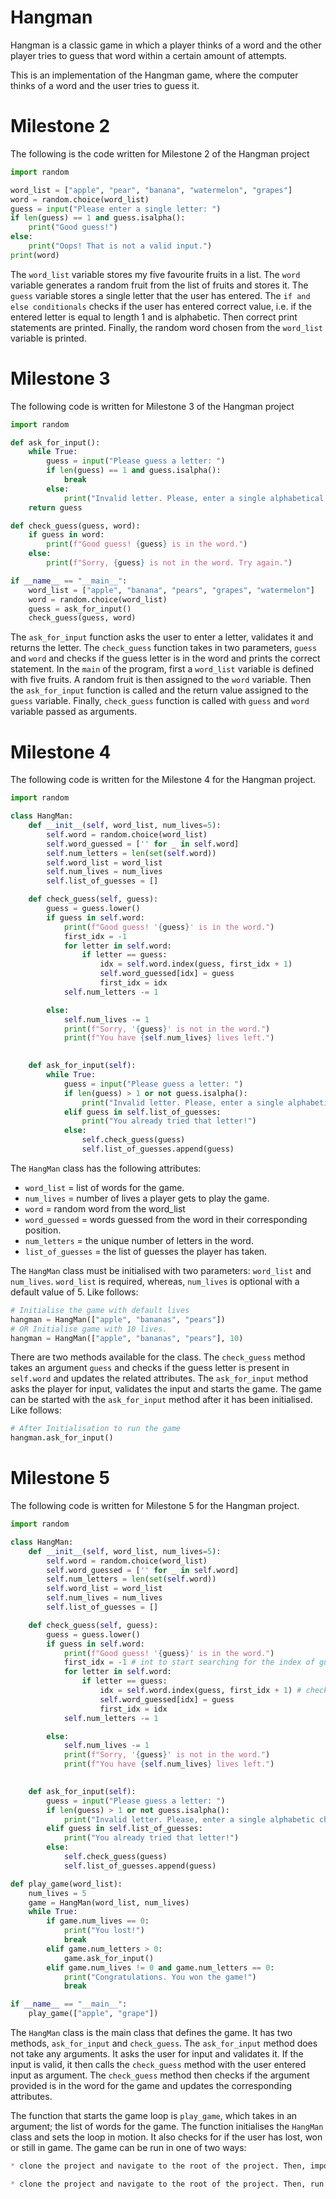 # Hangman
Hangman is a classic game in which a player thinks of a word and the other player tries to guess that word within a certain amount of attempts.

This is an implementation of the Hangman game, where the computer thinks of a word and the user tries to guess it. 

# Milestone 2
The following is the code written for Milestone 2 of the Hangman project

```python
import random

word_list = ["apple", "pear", "banana", "watermelon", "grapes"]
word = random.choice(word_list)
guess = input("Please enter a single letter: ")
if len(guess) == 1 and guess.isalpha():
    print("Good guess!")
else:
    print("Oops! That is not a valid input.")
print(word)
```

The `word_list` variable stores my five favourite fruits in a list. The `word` variable generates a random fruit from the list of fruits and stores it. The `guess` variable stores a single letter that the user has entered. The `if and else conditionals` checks if the user has entered correct value, i.e. if the entered letter is equal to length 1 and is alphabetic. Then correct print statements are printed. Finally, the random word chosen from the `word_list` variable is printed.

# Milestone 3
The following code is written for Milestone 3 of the Hangman project

```python
import random

def ask_for_input():
    while True:
        guess = input("Please guess a letter: ")
        if len(guess) == 1 and guess.isalpha():
            break
        else:
            print("Invalid letter. Please, enter a single alphabetical character.")
    return guess

def check_guess(guess, word):
    if guess in word:
        print(f"Good guess! {guess} is in the word.")
    else:
        print(f"Sorry, {guess} is not in the word. Try again.")

if __name__ == "__main__":
    word_list = ["apple", "banana", "pears", "grapes", "watermelon"]
    word = random.choice(word_list)
    guess = ask_for_input()
    check_guess(guess, word) 
```

The `ask_for_input` function asks the user to enter a letter, validates it and returns the letter. The `check_guess` function takes in two parameters, `guess` and `word` and checks if the guess letter is in the word and prints the correct statement. In the `main` of the program, first a `word_list` variable is defined with five fruits. A random fruit is then assigned to the `word` variable. Then the `ask_for_input` function is called and the return value assigned to the `guess` variable. Finally, `check_guess` function is called with `guess` and `word` variable passed as arguments.

# Milestone 4
The following code is written for the Milestone 4 for the Hangman project.

```python
import random

class HangMan:
    def __init__(self, word_list, num_lives=5):
        self.word = random.choice(word_list)
        self.word_guessed = ['' for _ in self.word]
        self.num_letters = len(set(self.word))
        self.word_list = word_list
        self.num_lives = num_lives
        self.list_of_guesses = []

    def check_guess(self, guess):
        guess = guess.lower()
        if guess in self.word:
            print(f"Good guess! '{guess}' is in the word.")
            first_idx = -1 
            for letter in self.word:
                if letter == guess:
                    idx = self.word.index(guess, first_idx + 1) 
                    self.word_guessed[idx] = guess
                    first_idx = idx
            self.num_letters -= 1

        else:
            self.num_lives -= 1
            print(f"Sorry, '{guess}' is not in the word.")
            print(f"You have {self.num_lives} lives left.")

    
    def ask_for_input(self):
        while True:
            guess = input("Please guess a letter: ")
            if len(guess) > 1 or not guess.isalpha():
                print("Invalid letter. Please, enter a single alphabetic character.")
            elif guess in self.list_of_guesses:
                print("You already tried that letter!")
            else:
                self.check_guess(guess)
                self.list_of_guesses.append(guess)
```
The `HangMan` class has the following attributes:
* `word_list` = list of words for the game.
* `num_lives` = number of lives a player gets to play the game.
* `word` = random word from the word_list
* `word_guessed` = words guessed from the word in their corresponding position.
* `num_letters` = the unique number of letters in the word.
* `list_of_guesses` = the list of guesses the player has taken.

The `HangMan` class must be initialised with two parameters: `word_list` and `num_lives`. `word_list` is required, whereas, `num_lives` is optional with a default value of 5. Like follows: 
```python
# Initialise the game with default lives
hangman = HangMan(["apple", "bananas", "pears"])
# OR Initialise game with 10 lives.
hangman = HangMan(["apple", "bananas", "pears"], 10)
```

There are two methods available for the class. The `check_guess` method takes an argument `guess` and checks if the guess letter is present in `self.word` and updates the related attributes. The `ask_for_input` method asks the player for input, validates the input and starts the game. The game can be started with the `ask_for_input` method after it has been initialised. Like follows:
```python
# After Initialisation to run the game
hangman.ask_for_input()
```

# Milestone 5
The following code is written for Milestone 5 for the Hangman project.

```python
import random

class HangMan:
    def __init__(self, word_list, num_lives=5):
        self.word = random.choice(word_list)
        self.word_guessed = ['' for _ in self.word]
        self.num_letters = len(set(self.word))
        self.word_list = word_list
        self.num_lives = num_lives
        self.list_of_guesses = []

    def check_guess(self, guess):
        guess = guess.lower()
        if guess in self.word:
            print(f"Good guess! '{guess}' is in the word.")
            first_idx = -1 # int to start searching for the index of guess in word
            for letter in self.word:
                if letter == guess:
                    idx = self.word.index(guess, first_idx + 1) # check for the index of guess in word
                    self.word_guessed[idx] = guess
                    first_idx = idx
            self.num_letters -= 1

        else:
            self.num_lives -= 1
            print(f"Sorry, '{guess}' is not in the word.")
            print(f"You have {self.num_lives} lives left.")

    
    def ask_for_input(self):
        guess = input("Please guess a letter: ")
        if len(guess) > 1 or not guess.isalpha():
            print("Invalid letter. Please, enter a single alphabetic character.")
        elif guess in self.list_of_guesses:
            print("You already tried that letter!")
        else:
            self.check_guess(guess)
            self.list_of_guesses.append(guess)

def play_game(word_list):
    num_lives = 5
    game = HangMan(word_list, num_lives)
    while True:
        if game.num_lives == 0:
            print("You lost!")
            break
        elif game.num_letters > 0:
            game.ask_for_input()
        elif game.num_lives != 0 and game.num_letters == 0:
            print("Congratulations. You won the game!")
            break

if __name__ == "__main__":
    play_game(["apple", "grape"])
```

The `HangMan` class is the main class that defines the game. It has two methods, `ask_for_input` and `check_guess`. The `ask_for_input` method does not take any arguments. It asks the user for input and validates it. If the input is valid, it then calls the `check_guess` method with the user entered input as argument. The `check_guess` method then checks if the argument provided is in the word for the game and updates the corresponding attributes. 

The function that starts the game loop is `play_game`, which takes in an argument; the list of words for the game. The function initialises the `HangMan` class and sets the loop in motion. It also checks for if the user has lost, won or still in game. The game can be run in one of two ways: 
```markdown
* clone the project and navigate to the root of the project. Then, import play_game method in a new .py script with `from milestone_5 import play_game`. run the play_game function in the new script by passing in a word list argument.

* clone the project and navigate to the root of the project. Then, run `python3 milestone_5.py`
```